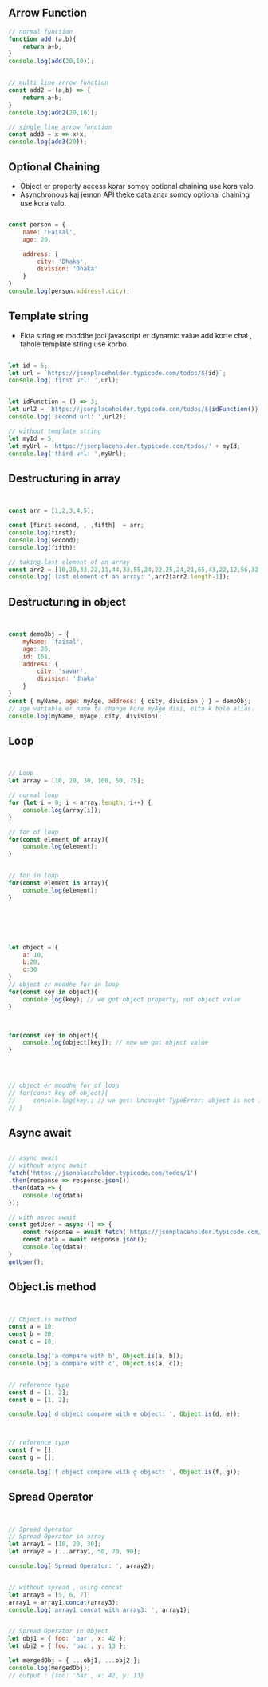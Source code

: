 ## Arrow Function

```javascript
// normal function 
function add (a,b){
    return a+b;
}
console.log(add(20,10));


// multi line arrow function
const add2 = (a,b) => {
    return a+b;
}
console.log(add2(20,10));

// single line arrow function 
const add3 = x => x+x;
console.log(add3(20));


```

## Optional Chaining 

- Object er property access korar somoy optional chaining use kora valo.
- Asynchronous kaj jemon API theke data anar somoy  optional chaining use kora valo.

```javascript

const person = {
    name: 'Faisal',
    age: 26,

    address: {
        city: 'Dhaka',
        division: 'Dhaka'
    }
}
console.log(person.address?.city);
```



## Template string 
- Ekta string er moddhe jodi javascript er dynamic value add korte chai , tahole template string use korbo.

```javascript

let id = 5;
let url = `https://jsonplaceholder.typicode.com/todos/${id}`;
console.log('first url: ',url);


let idFunction = () => 3;
let url2 = `https://jsonplaceholder.typicode.com/todos/${idFunction()}`
console.log('second url: ',url2);

// without template string 
let myId = 5;
let myUrl = 'https://jsonplaceholder.typicode.com/todos/' + myId;
console.log('third url: ',myUrl);
```


## Destructuring in array 
```javascript


const arr = [1,2,3,4,5];

const [first,second, , ,fifth]  = arr;
console.log(first);
console.log(second);
console.log(fifth);

// taking last element of an array
const arr2 = [10,20,33,22,11,44,33,55,24,22,25,24,21,65,43,22,12,56,32,11]; 
console.log('last element of an array: ',arr2[arr2.length-1]);
```




## Destructuring in object
```javascript


const demoObj = {
    myName: 'faisal',
    age: 26,
    id: 161,
    address: {
        city: 'savar',
        division: 'dhaka'
    }
}
const { myName, age: myAge, address: { city, division } } = demoObj;
// age variable er name ta change kore myAge disi, eita k bole alias. 
console.log(myName, myAge, city, division);
```


## Loop

```javascript


// Loop 
let array = [10, 20, 30, 100, 50, 75];

// normal loop 
for (let i = 0; i < array.length; i++) {
    console.log(array[i]);
}

// for of loop 
for(const element of array){
    console.log(element);
}


// for in loop 
for(const element in array){
    console.log(element);
} 






let object = {
    a: 10,
    b:20,
    c:30
}
// object er moddhe for in loop
for(const key in object){
    console.log(key); // we got object property, not object value
} 



for(const key in object){
    console.log(object[key]); // now we got object value
} 




// object er moddhe for of loop
// for(const key of object){
//     console.log(key); // we get: Uncaught TypeError: object is not iterable
// } 

```


## Async await

```javascript

// async await 
// without async await 
fetch('https://jsonplaceholder.typicode.com/todos/1')
.then(response => response.json())
.then(data => {
    console.log(data)
});

// with async await 
const getUser = async () => {
    const response = await fetch('https://jsonplaceholder.typicode.com/todos/1');
    const data = await response.json();
    console.log(data);
}
getUser();
```


## Object.is method

```javascript


// Object.is method
const a = 10;
const b = 20;
const c = 10;

console.log('a compare with b', Object.is(a, b));
console.log('a compare with c', Object.is(a, c));


// reference type 
const d = [1, 2];
const e = [1, 2];

console.log('d object compare with e object: ', Object.is(d, e));



// reference type 
const f = [];
const g = [];

console.log('f object compare with g object: ', Object.is(f, g));


```




## Spread Operator

```javascript


// Spread Operator
// Spread Operator in array
let array1 = [10, 20, 30];
let array2 = [...array1, 50, 70, 90];

console.log('Spread Operator: ', array2);


// without spread , using concat 
let array3 = [5, 6, 7];
array1 = array1.concat(array3);
console.log('array1 concat with array3: ', array1);


// Spread Operator in Object
let obj1 = { foo: 'bar', x: 42 };
let obj2 = { foo: 'baz', y: 13 };

let mergedObj = { ...obj1, ...obj2 };
console.log(mergedObj);
// output : {foo: 'baz', x: 42, y: 13}


```





